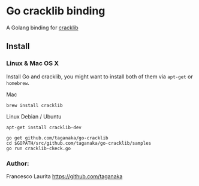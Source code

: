 # Go cracklib binding

A Golang binding for [cracklib](https://github.com/cracklib/cracklib)

## Install

### Linux & Mac OS X

Install Go and cracklib, you might want to install both of them via `apt-get` or `homebrew`.

Mac

`brew install cracklib`

Linux Debian / Ubuntu

`apt-get install cracklib-dev`

```
go get github.com/taganaka/go-cracklib
cd $GOPATH/src/github.com/taganaka/go-cracklib/samples
go run cracklib-ckeck.go
```

### Author:

Francesco Laurita <https://github.com/taganaka>
